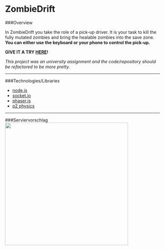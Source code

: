 # ZombieDrift

###Overview

In ZombieDrift you take the role of a pick-up driver. It is your task to kill the fully mutated zombies and bring the healable zombies into the save zone. **You can either use the keyboard or your phone to control the pick-up.**

**GIVE IT A TRY [HERE](http://mobilecomputingwebsite.azurewebsites.net)!**

*This project was an university assignment and the code/repository should be refactored to be more pretty.*

----------
###Technologies/Libraries

* [node.js](https://nodejs.org/en/)
* [socket.io](http://socket.io)
* [phaser.js](https://phaser.io)
* [p2 physics](https://github.com/schteppe/p2.js)

----------

###Serviervorschlag
<kbd width="70%">
<img src="http://tobias-roeddiger.com/assets/images/inUsage.jpg" width="400px"/>
</kbd>